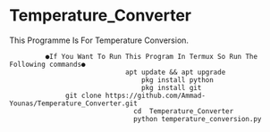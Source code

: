 # Temperature_Converter
This Programme Is For Temperature Conversion.






         
         
         
         
         
         
         
         
         
         
             ●If You Want To Run This Program In Termux So Run The Following commands●
                                 apt update && apt upgrade
                                     pkg install python
                                     pkg install git
                  git clone https://github.com/Ammad-Younas/Temperature_Converter.git
                                   cd  Temperature_Converter
                                   python temperature_conversion.py 
